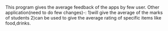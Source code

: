 This program gives the average feedback of the apps by few user.
Other application(need to do few changes)-:
1)will give the average of the marks of students
2)can be used to give the average rating of specific items like food,drinks.
